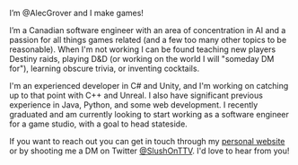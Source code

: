 I’m @AlecGrover and I make games!

I’m a Canadian software engineer with an area of concentration in AI and a passion for all things games related
(and a few too many other topics to be reasonable). When I'm not working I can be found teaching new players
Destiny raids, playing D&D (or working on the world I will "someday DM for"), learning obscure trivia, or
inventing cocktails.

I'm an experienced developer in C# and Unity, and I'm working on catching up to that point with C++ and Unreal.
I also have significant previous experience in Java, Python, and some web development. I recently graduated and
am currently looking to start working as a software engineer for a game studio, with a goal to head stateside.

If you want to reach out you can get in touch through my [personal website](https://alecgrover.com) or by
shooting me a DM on Twitter [@SlushOnTTV](https://twitter.com/SlushOnTTV). I'd love to hear from you!
